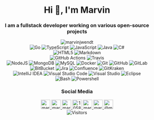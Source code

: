 <!--suppress ALL -->
<h1 align="center">Hi 👋, I'm Marvin</h1>
<h3 align="center">I am a fullstack developer working on various open-source projects</h3>
<p align="center">
    <a>
    <img src="https://github-readme-stats.vercel.app/api?username=marvinjwendt&show_icons=true&include_all_commits=true" alt="marvinjwendt" />
    </a>
    <br/>
    <a>
        <img alt="Go" src="https://img.shields.io/badge/-Go-blue?style=flat-square&logo=go&logoColor=white" />
    </a>
    <a>
        <img alt="TypeScript" src="https://img.shields.io/badge/-TypeScript-007ACC?style=flat-square&logo=typescript&logoColor=white" />
    </a>
    <a>
        <img alt="JavaScript" src="https://img.shields.io/badge/-JavaScript-yellow?style=flat-square&logo=javascript&logoColor=white" />
    </a>
    <a>
        <img alt="Java" src="https://img.shields.io/badge/-Java-darkred?style=flat-square&logo=java&logoColor=white" />
    </a>
    <a>
        <img alt="C#" src="https://img.shields.io/badge/-C--Sharp-darkgreen?style=flat-square&logo=c-sharp&logoColor=white" />
    </a>
    <br/>
    <a>
        <img alt="HTML5" src="https://img.shields.io/badge/-HTML5-E34F26?style=flat-square&logo=html5&logoColor=white" />
    </a>
    <a>
        <img alt="Markdown" src="https://img.shields.io/badge/-Markdown-E34F26?style=flat-square&logo=markdown&logoColor=white" />
    </a>
    <br/>
    <a>
        <img alt="GitHub Actions" src="https://img.shields.io/badge/-GitHub_Actions-black?style=flat-square&logo=github-actions&logoColor=white" />
    </a>
    <a>
        <img alt="Travis" src="https://img.shields.io/badge/-Travis-green?style=flat-square&logo=travis&logoColor=white" />
    </a>
    <br/>
    <a>
        <img alt="NodeJS" src="https://img.shields.io/badge/-Nodejs-green?style=flat-square&logo=Node.js&logoColor=white" />
    </a>
    <a>
        <img alt="MongoDB" src="https://img.shields.io/badge/-MongoDB-green?style=flat-square&logo=mongodb&logoColor=white" />
    </a>
    <a>
        <img alt="MySQL" src="https://img.shields.io/badge/-MySQL-blue?style=flat-square&logo=mysql&logoColor=white" />
    </a>
    <a>
        <img alt="Docker" src="https://img.shields.io/badge/-Docker-blue?style=flat-square&logo=docker&logoColor=white" />
    </a>
    <a>
        <img alt="Git" src="https://img.shields.io/badge/-Git-orange?style=flat-square&logo=git&logoColor=white" />
    </a>
    <a>
        <img alt="GitHub" src="https://img.shields.io/badge/-GitHub-181717?style=flat-square&logo=github&logoColor=white" />
    </a>
    <a>
        <img alt="GitLab" src="https://img.shields.io/badge/-GitLab-FCA121?style=flat-square&logo=gitlab&logoColor=white" />
    </a>
    <a>
        <img alt="BitBucket" src="https://img.shields.io/badge/-BitBucket-darkblue?style=flat-square&logo=bitbucket&logoColor=white" />
    </a>
    <a>
        <img alt="Jira" src="https://img.shields.io/badge/-Jira-darkblue?style=flat-square&logo=jira&logoColor=white" />
    </a>
    <a>
        <img alt="Confluence" src="https://img.shields.io/badge/-Confluence-darkblue?style=flat-square&logo=confluence&logoColor=white" />
    </a>
    <a>
        <img alt="GitKraken" src="https://img.shields.io/badge/-GitKraken-darkblue?style=flat-square&logo=GitKraken&logoColor=white" />
    </a>
    <br/>
    <a>
        <img alt="IntelliJ IDEA" src="https://img.shields.io/badge/-IntelliJ_IDEA-blue?style=flat-square&logo=intellij-idea&logoColor=white" />
    </a>
    <a>
        <img alt="Visual Studio Code" src="https://img.shields.io/badge/-Visual_Studio_Code-blue?style=flat-square&logo=visual-studio-code&logoColor=white" />
    </a>
    <a>
        <img alt="Visual Studio" src="https://img.shields.io/badge/-Visual_Studio-blue?style=flat-square&logo=visual-studio&logoColor=white" />
    </a>
    <a>
        <img alt="Eclipse" src="https://img.shields.io/badge/-Eclipse-purple?style=flat-square&logo=eclipse&logoColor=white" />
    </a>
    <br/>
    <a>
        <img alt="Bash" src="https://img.shields.io/badge/-Bash-green?style=flat-square&logo=linux&logoColor=white" />
    </a>
    <a>
        <img alt="Powershell" src="https://img.shields.io/badge/-Powershell-blue?style=flat-square&logo=powershell&logoColor=white" />
    </a>
</p>

<h3 align="center" >Social Media</h3>

<p align="center">

<a href="https://codepen.io/marvinjwendt" target="blank">
<img src="https://cdn.jsdelivr.net/npm/simple-icons@3.0.1/icons/codepen.svg" alt="marvinjwendt" height="30" width="30" />
</a>
<a href="https://twitter.com/marvinjwendt" target="blank">
<img src="https://cdn.jsdelivr.net/npm/simple-icons@3.0.1/icons/twitter.svg" alt="marvinjwendt" height="30" width="30" />
</a>
<a href="https://linkedin.com/in/marvin-wendt-7631b519a" target="blank">
<img src="https://cdn.jsdelivr.net/npm/simple-icons@3.0.1/icons/linkedin.svg" alt="marvin-wendt-7631b519a" height="30" width="30" />
</a>
<a href="https://stackoverflow.com/users/10588376" target="blank">
<img src="https://cdn.jsdelivr.net/npm/simple-icons@3.0.1/icons/stackoverflow.svg" alt="10588376" height="30" width="30" />
</a>
<a href="https://codesandbox.com/marvinjwendt" target="blank">
<img src="https://cdn.jsdelivr.net/npm/simple-icons@3.0.1/icons/codesandbox.svg" alt="marvinjwendt" height="30" width="30" />
</a>
<a href="https://instagram.com/marvinjwendt" target="blank">
<img src="https://cdn.jsdelivr.net/npm/simple-icons@3.0.1/icons/instagram.svg" alt="marvinjwendt" height="30" width="30" />
</a>
<a href="https://medium.com/@marvinjwendt" target="blank">
<img src="https://cdn.jsdelivr.net/npm/simple-icons@3.0.1/icons/medium.svg" alt="@marvinjwendt" height="30" width="30" />
</a>
<a>
<br>
<img alt="Visitors" src="https://visitor-badge.laobi.icu/badge?page_id=github.marvinjwendt"/>
</a>
</p>
